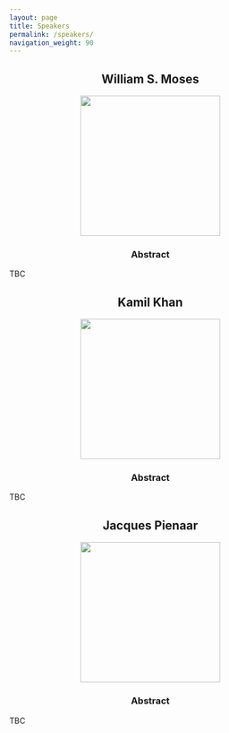 ```yaml
---
layout: page
title: Speakers
permalink: /speakers/
navigation_weight: 90
---
```


<h2 align='center'>William S. Moses</h2>

<p align="center">
	<a rel="nofollow">	
		<img src="{{site.baseurl}}/assets/img/HueckelheimJan.jpeg" width="250" />
	</a>
</p>

<h3 align='center'>Abstract</h3>

TBC

<h2 align='center'>Kamil Khan</h2>

<p align="center">
	<a rel="nofollow">	
		<img src="{{site.baseurl}}/assets/img/HueckelheimJan.jpeg" width="250" />
	</a>
</p>

<h3 align='center'>Abstract</h3>

TBC

<h2 align='center'>Jacques Pienaar</h2>

<p align="center">
	<a rel="nofollow">	
		<img src="{{site.baseurl}}/assets/img/HueckelheimJan.jpeg" width="250" />
	</a>
</p>

<h3 align='center'>Abstract</h3>

TBC
